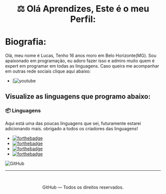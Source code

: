 <p align="center">
<br>
</p>
<h1 align="center"> ⚖️ Olá Aprendizes, Este é o meu Perfil:</h1>

<p align="center">

# Biografia:
Olá, meu nome é Lucas, Tenho 16 anos moro em Belo Horizonte(MG). Sou apaixonado em programação, eu adoro fazer isso e admiro muito quem é expert em programar em todas as linguagens. Caso queira me acompanhar em outras rede sociais clique aqui abaixo:

* [![youtube](https://img.shields.io/badge/-Youtube-FF0000?style=appveyor&amp;labelColor=FF0000&amp;logo=youtube&amp;logoColor=white&amp;link=https://www.youtube.com/channel/UC5xGCyMooq694Ta0YU2qTBQ?view_as=subscriber)

## Visualize as linguagens que programo abaixo:

### 📦 Linguagens

Aqui está uma das poucas linguagens que sei, futuramente estarei adicionando mais. obrigado a todos os criadores das linguagens!


* [![forthebadge](https://img.shields.io/badge/javascript%20-%23323330.svg?&style=for-the-badge&logo=javascript&logoColor=%23F7DF1E)](https://pt.wikipedia.org/wiki/JavaScript)
* [![forthebadge](https://img.shields.io/badge/c++%20-%2300599C.svg?&style=for-the-badge&logo=c%2B%2B&ogoColor=white)](https://pt.wikipedia.org/wiki/C%2B%2B)
* [![forthebadge](https://img.shields.io/badge/python%20-%2314354C.svg?&style=for-the-badge&logo=python&logoColor=white)](https://www.python.org/)
* [![forthebadge](https://img.shields.io/badge/html5%20-%23E34F26.svg?&style=for-the-badge&logo=html5&logoColor=white)](https://pt.wikipedia.org/wiki/HTML5)

![GitHub](https://github-readme-stats.vercel.app/api?username=kxwzyy&show_icons=true&theme=radical)

<hr>
<br>
<p align="center">GitHub — Todos os direitos reservados.</p>
